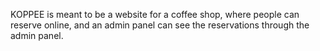 KOPPEE is meant to be a website for a coffee shop, where people can reserve online, and an admin panel can see the reservations through the admin panel.
